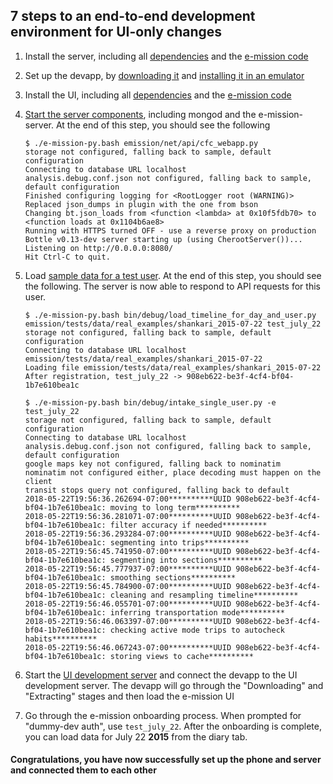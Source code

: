 7 steps to an end-to-end development environment for UI-only changes
---

1. Install the server, including all [dependencies](https://github.com/e-mission/e-mission-server#dependencies) and the [e-mission code](https://github.com/e-mission/e-mission-server#installupdate)
1. Set up the devapp, by [downloading it](https://github.com/e-mission/e-mission-devapp#download) and [installing it in an emulator](https://github.com/e-mission/e-mission-devapp#installing)
1. Install the UI, including all [dependencies](https://github.com/e-mission/e-mission-phone#dependencies) and the [e-mission code](https://github.com/e-mission/e-mission-phone#installation)
1. [Start the server components](https://github.com/e-mission/e-mission-server#development), including mongod and the e-mission-server. At the end of this step, you should see the following

    ```
    $ ./e-mission-py.bash emission/net/api/cfc_webapp.py
    storage not configured, falling back to sample, default configuration
    Connecting to database URL localhost
    analysis.debug.conf.json not configured, falling back to sample, default configuration
    Finished configuring logging for <RootLogger root (WARNING)>
    Replaced json_dumps in plugin with the one from bson
    Changing bt.json_loads from <function <lambda> at 0x10f5fdb70> to <function loads at 0x1104b6ae8>
    Running with HTTPS turned OFF - use a reverse proxy on production
    Bottle v0.13-dev server starting up (using CherootServer())...
    Listening on http://0.0.0.0:8080/
    Hit Ctrl-C to quit.
    ```
1. Load [sample data for a test user](https://github.com/e-mission/e-mission-server#quick-start). At the end of this step, you should see the following. The server is now able to respond to API requests for this user.

    ```
    $ ./e-mission-py.bash bin/debug/load_timeline_for_day_and_user.py emission/tests/data/real_examples/shankari_2015-07-22 test_july_22
    storage not configured, falling back to sample, default configuration
    Connecting to database URL localhost
    emission/tests/data/real_examples/shankari_2015-07-22
    Loading file emission/tests/data/real_examples/shankari_2015-07-22
    After registration, test_july_22 -> 908eb622-be3f-4cf4-bf04-1b7e610bea1c
    
    $ ./e-mission-py.bash bin/debug/intake_single_user.py -e test_july_22
    storage not configured, falling back to sample, default configuration
    Connecting to database URL localhost
    analysis.debug.conf.json not configured, falling back to sample, default configuration
    google maps key not configured, falling back to nominatim
    nominatim not configured either, place decoding must happen on the client
    transit stops query not configured, falling back to default
    2018-05-22T19:56:36.262694-07:00**********UUID 908eb622-be3f-4cf4-bf04-1b7e610bea1c: moving to long term**********
    2018-05-22T19:56:36.281071-07:00**********UUID 908eb622-be3f-4cf4-bf04-1b7e610bea1c: filter accuracy if needed**********
    2018-05-22T19:56:36.293284-07:00**********UUID 908eb622-be3f-4cf4-bf04-1b7e610bea1c: segmenting into trips**********
    2018-05-22T19:56:45.741950-07:00**********UUID 908eb622-be3f-4cf4-bf04-1b7e610bea1c: segmenting into sections**********
    2018-05-22T19:56:45.777937-07:00**********UUID 908eb622-be3f-4cf4-bf04-1b7e610bea1c: smoothing sections**********
    2018-05-22T19:56:45.784900-07:00**********UUID 908eb622-be3f-4cf4-bf04-1b7e610bea1c: cleaning and resampling timeline**********
    2018-05-22T19:56:46.055701-07:00**********UUID 908eb622-be3f-4cf4-bf04-1b7e610bea1c: inferring transportation mode**********
    2018-05-22T19:56:46.063397-07:00**********UUID 908eb622-be3f-4cf4-bf04-1b7e610bea1c: checking active mode trips to autocheck habits**********
    2018-05-22T19:56:46.067243-07:00**********UUID 908eb622-be3f-4cf4-bf04-1b7e610bea1c: storing views to cache**********
    ```
1. Start the [UI development server](https://github.com/e-mission/e-mission-phone#running) and connect the devapp to the UI development server. The devapp will go through the "Downloading" and "Extracting" stages and then load the e-mission UI
1. Go through the e-mission onboarding process. When prompted for "dummy-dev auth", use `test_july_22`. After the onboarding is complete, you can load data for July 22 **2015** from the diary tab.

#### Congratulations, you have now successfully set up the phone and server and connected them to each other ####
